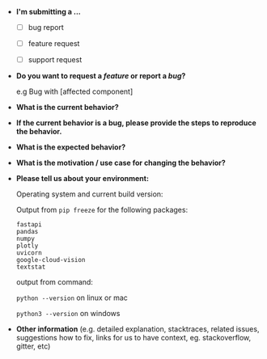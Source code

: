 
* **I'm submitting a ...**
  - [ ] bug report
  - [ ] feature request
  - [ ] support request


* **Do you want to request a *feature* or report a *bug*?**

  e.g Bug with [affected component]

* **What is the current behavior?**



* **If the current behavior is a bug, please provide the steps to reproduce the behavior.**



* **What is the expected behavior?**



* **What is the motivation / use case for changing the behavior?**



* **Please tell us about your environment:**
  
  Operating system and current build version:
  
  Output from `pip freeze` for the following packages:
  
  ```
  fastapi
  pandas
  numpy
  plotly
  uvicorn
  google-cloud-vision
  textstat
  ```
  
  output from command:
  
  `python --version` on linux or mac
  
  `python3 --version` on windows
  
* **Other information** (e.g. detailed explanation, stacktraces, related issues, suggestions how to fix, links for us to have context, eg. stackoverflow, gitter, etc)


